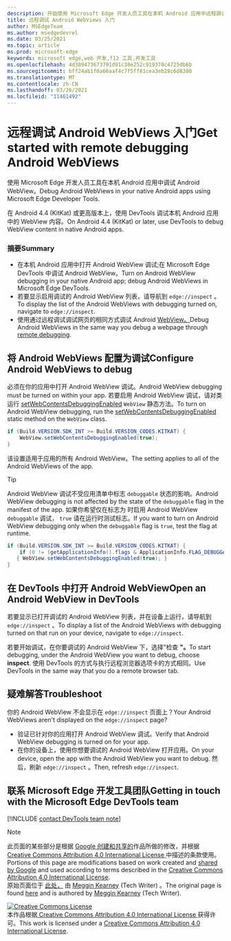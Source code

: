```yaml
---
description: 开始使用 Microsoft Edge 开发人员工具在本机 Android 应用中远程调试 WebView。
title: 远程调试 Android WebViews 入门
author: MSEdgeTeam
ms.author: msedgedevrel
ms.date: 03/25/2021
ms.topic: article
ms.prod: microsoft-edge
keywords: microsoft edge,web 开发,f12 工具,开发工具
ms.openlocfilehash: 4d389473673791d91c38e252c919378c4725db6b
ms.sourcegitcommit: bff24ab1f0a66aaf4c7f5ff81cea3eb28c6d8380
ms.translationtype: MT
ms.contentlocale: zh-CN
ms.lasthandoff: 03/26/2021
ms.locfileid: "11461492"
---
```

<!-- Copyright Meggin Kearney 

   Licensed under the Apache License, Version 2.0 (the "License");
   you may not use this file except in compliance with the License.
   You may obtain a copy of the License at

       http://www.apache.org/licenses/LICENSE-2.0

   Unless required by applicable law or agreed to in writing, software
   distributed under the License is distributed on an "AS IS" BASIS,
   WITHOUT WARRANTIES OR CONDITIONS OF ANY KIND, either express or implied.
   See the License for the specific language governing permissions and
   limitations under the License.  -->  
# <a name="get-started-with-remote-debugging-android-webviews"></a><span data-ttu-id="2ee66-104">远程调试 Android WebViews 入门</span><span class="sxs-lookup"><span data-stu-id="2ee66-104">Get started with remote debugging Android WebViews</span></span>  

<span data-ttu-id="2ee66-105">使用 Microsoft Edge 开发人员工具在本机 Android 应用中调试 Android WebView。</span><span class="sxs-lookup"><span data-stu-id="2ee66-105">Debug Android WebViews in your native Android apps using Microsoft Edge Developer Tools.</span></span>  

<span data-ttu-id="2ee66-106">在 Android 4.4 \(KitKat\) 或更高版本上，使用 DevTools 调试本机 Android 应用中的 WebView 内容。</span><span class="sxs-lookup"><span data-stu-id="2ee66-106">On Android 4.4 \(KitKat\) or later, use DevTools to debug WebView content in native Android apps.</span></span>  

### <a name="summary"></a><span data-ttu-id="2ee66-107">摘要</span><span class="sxs-lookup"><span data-stu-id="2ee66-107">Summary</span></span>  

*   <span data-ttu-id="2ee66-108">在本机 Android 应用中打开 Android WebView 调试;在 Microsoft Edge DevTools 中调试 Android WebView。</span><span class="sxs-lookup"><span data-stu-id="2ee66-108">Turn on Android WebView debugging in your native Android app; debug Android WebViews in Microsoft Edge DevTools.</span></span>  
*   <span data-ttu-id="2ee66-109">若要显示启用调试的 Android WebView 列表，请导航到 `edge://inspect` 。</span><span class="sxs-lookup"><span data-stu-id="2ee66-109">To display the list of the Android WebViews with debugging turned on, navigate to `edge://inspect`.</span></span>  
*   <span data-ttu-id="2ee66-110">使用通过远程调试调试网页的相同方式调试 Android [WebView。][RemoteDebuggingGettingStarted]</span><span class="sxs-lookup"><span data-stu-id="2ee66-110">Debug Android WebViews in the same way you debug a webpage through [remote debugging][RemoteDebuggingGettingStarted].</span></span>  

## <a name="configure-android-webviews-to-debug"></a><span data-ttu-id="2ee66-111">将 Android WebViews 配置为调试</span><span class="sxs-lookup"><span data-stu-id="2ee66-111">Configure Android WebViews to debug</span></span>  

<span data-ttu-id="2ee66-112">必须在你的应用中打开 Android WebView 调试。</span><span class="sxs-lookup"><span data-stu-id="2ee66-112">Android WebView debugging must be turned on within your app.</span></span>  <span data-ttu-id="2ee66-113">若要启用 Android WebView 调试，请对类运行 [setWebContentsDebuggingEnabled][AndroidDeveloperWebViewsSetWebContentsDebuggingEnabled] `WebView` 静态方法。</span><span class="sxs-lookup"><span data-stu-id="2ee66-113">To turn on Android WebView debugging, run the [setWebContentsDebuggingEnabled][AndroidDeveloperWebViewsSetWebContentsDebuggingEnabled] static method on the `WebView` class.</span></span>  

```java
if (Build.VERSION.SDK_INT >= Build.VERSION_CODES.KITKAT) {
    WebView.setWebContentsDebuggingEnabled(true);
}
```  

<span data-ttu-id="2ee66-114">该设置适用于应用的所有 Android WebView。</span><span class="sxs-lookup"><span data-stu-id="2ee66-114">The setting applies to all of the Android WebViews of the app.</span></span>  

> [!TIP]
> <span data-ttu-id="2ee66-115">Android WebView 调试不受应用清单中标志 `debuggable` 状态的影响。</span><span class="sxs-lookup"><span data-stu-id="2ee66-115">Android WebView debugging is not affected by the state of the `debuggable` flag in the manifest of the app.</span></span>  <span data-ttu-id="2ee66-116">如果你希望仅在标志为 时启用 Android WebView `debuggable` 调试， `true` 请在运行时测试标志。</span><span class="sxs-lookup"><span data-stu-id="2ee66-116">If you want to turn on Android WebView debugging only when the `debuggable` flag is `true`, test the flag at runtime.</span></span>  
> 
> ```java
> if (Build.VERSION.SDK_INT >= Build.VERSION_CODES.KITKAT) {
>     if (0 != (getApplicationInfo().flags & ApplicationInfo.FLAG_DEBUGGABLE))
>    { WebView.setWebContentsDebuggingEnabled(true); }
> }
> ```  

## <a name="open-an-android-webview-in-devtools"></a><span data-ttu-id="2ee66-117">在 DevTools 中打开 Android WebView</span><span class="sxs-lookup"><span data-stu-id="2ee66-117">Open an Android WebView in DevTools</span></span>  

<span data-ttu-id="2ee66-118">若要显示已打开调试的 Android WebView 列表，并在设备上运行，请导航到 `edge://inspect` 。</span><span class="sxs-lookup"><span data-stu-id="2ee66-118">To display a list of the Android WebViews with debugging turned on that run on your device, navigate to `edge://inspect`.</span></span>  

<span data-ttu-id="2ee66-119">若要开始调试，在你要调试的 Android WebView 下，选择"检查 **"。**</span><span class="sxs-lookup"><span data-stu-id="2ee66-119">To start debugging, under the Android WebView you want to debug, choose **inspect**.</span></span>  <span data-ttu-id="2ee66-120">使用 DevTools 的方式与执行远程浏览器选项卡的方式相同。</span><span class="sxs-lookup"><span data-stu-id="2ee66-120">Use DevTools in the same way that you do a remote browser tab.</span></span>  

<!--
:::image type="complex" source=".images/webview-debugging.msft.png" alt-text="Inspecting elements in an Android WebView" lightbox=".images/webview-debugging.msft.png":::
   Inspecting elements in an Android WebView  
:::image-end:::  

The gray graphics listed with the Android WebView represent its size and position relative to the screen of the device.  If your Android WebViews have titles set, the titles are listed as well.  
-->  

## <a name="troubleshoot"></a><span data-ttu-id="2ee66-121">疑难解答</span><span class="sxs-lookup"><span data-stu-id="2ee66-121">Troubleshoot</span></span>  

<span data-ttu-id="2ee66-122">你的 Android WebView 不会显示在 `edge://inspect` 页面上？</span><span class="sxs-lookup"><span data-stu-id="2ee66-122">Your Android WebViews aren't displayed on the `edge://inspect` page?</span></span>  

*   <span data-ttu-id="2ee66-123">验证已针对你的应用打开 Android WebView 调试。</span><span class="sxs-lookup"><span data-stu-id="2ee66-123">Verify that Android WebView debugging is turned on for your app.</span></span>  
*   <span data-ttu-id="2ee66-124">在你的设备上，使用你想要调试的 Android WebView 打开应用。</span><span class="sxs-lookup"><span data-stu-id="2ee66-124">On your device, open the app with the Android WebView you want to debug.</span></span>  <span data-ttu-id="2ee66-125">然后，刷新 `edge://inspect` 。</span><span class="sxs-lookup"><span data-stu-id="2ee66-125">Then, refresh `edge://inspect`.</span></span>  

## <a name="getting-in-touch-with-the-microsoft-edge-devtools-team"></a><span data-ttu-id="2ee66-126">联系 Microsoft Edge 开发工具团队</span><span class="sxs-lookup"><span data-stu-id="2ee66-126">Getting in touch with the Microsoft Edge DevTools team</span></span>  

[!INCLUDE [contact DevTools team note](../includes/contact-devtools-team-note.md)]  

<!-- links -->  

[RemoteDebuggingGettingStarted]: ./index.md "远程调试 Android 设备|Microsoft Docs"  

[AndroidDeveloperWebViewsSetWebContentsDebuggingEnabled]: https://developer.android.com/reference/android/webkit/WebView.html#setWebContentsDebuggingEnabled(boolean) "setWebContentsDebuggingEnabled - WebView |Android 开发人员"  

> [!NOTE]
> <span data-ttu-id="2ee66-129">此页面的某些部分是根据 [Google 创建和共享的][GoogleSitePolicies]作品所做的修改，并根据[ Creative Commons Attribution 4.0 International License ][CCA4IL]中描述的条款使用。</span><span class="sxs-lookup"><span data-stu-id="2ee66-129">Portions of this page are modifications based on work created and [shared by Google][GoogleSitePolicies] and used according to terms described in the [Creative Commons Attribution 4.0 International License][CCA4IL].</span></span>  
> <span data-ttu-id="2ee66-130">原始页面位于 [此处，](https://developers.google.com/web/tools/chrome-devtools/remote-debugging/webviews) 由 [Meggin Kearney][MegginKearney] \(Tech Writer\) 。</span><span class="sxs-lookup"><span data-stu-id="2ee66-130">The original page is found [here](https://developers.google.com/web/tools/chrome-devtools/remote-debugging/webviews) and is authored by [Meggin Kearney][MegginKearney] \(Tech Writer\).</span></span>  

[![Creative Commons License][CCby4Image]][CCA4IL]  
<span data-ttu-id="2ee66-132">本作品根据[ Creative Commons Attribution 4.0 International License ][CCA4IL]获得许可。</span><span class="sxs-lookup"><span data-stu-id="2ee66-132">This work is licensed under a [Creative Commons Attribution 4.0 International License][CCA4IL].</span></span>  

[CCA4IL]: http://creativecommons.org/licenses/by/4.0  
[CCby4Image]: https://i.creativecommons.org/l/by/4.0/88x31.png  
[GoogleSitePolicies]: https://developers.google.com/terms/site-policies  
[KayceBasques]: https://developers.google.com/web/resources/contributors/kaycebasques  
[MegginKearney]: https://developers.google.com/web/resources/contributors/megginkearney  
